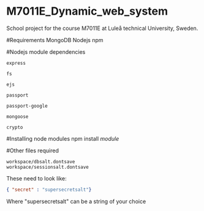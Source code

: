 M7011E_Dynamic_web_system
=========================

School project for the course M7011E at Luleå technical University, Sweden.

#Requirements
	MongoDB
	Nodejs
	npm

#Nodejs module dependencies

	express

	fs

	ejs

	passport

	passport-google

	mongoose

	crypto

#Installing node modules
	npm install *module*

#Other files required
```rout
workspace/dbsalt.dontsave
workspace/sessionsalt.dontsave
```
These need to look like: 
```json
{ "secret" : "supersecretsalt"}
```
Where "supersecretsalt" can be a string of your choice